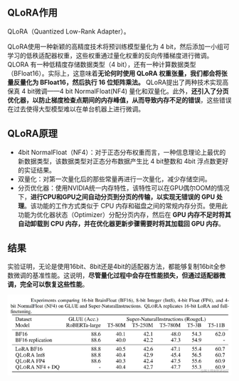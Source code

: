## QLoRA作用
QLoRA（Quantized Low-Rank Adapter）。

QLoRA使用一种新颖的高精度技术将预训练模型量化为 4 bit，然后添加一小组可学习的低秩适配器权重，这些权重通过量化权重的反向传播梯度进行微调。
QLORA 有一种低精度存储数据类型（4 bit），还有一种计算数据类型（BFloat16）。实际上，这意味着**无论何时使用 QLoRA 权重张量，我们都会将张量反量化为 BFloat16，然后执行 16 位矩阵乘法。**
QLoRA提出了两种技术实现高保真 4 bit微调——4 bit NormalFloat(NF4) 量化和双量化。此外，**还引入了分页优化器，以防止梯度检查点期间的内存峰值，从而导致内存不足的错误**，这些错误在过去使得大型模型难以在单台机器上进行微调。

## QLoRA原理
- 4bit NormalFloat（NF4）：对于正态分布权重而言，一种信息理论上最优的新数据类型，该数据类型对正态分布数据产生比 4 bit整数和 4bit 浮点数更好的实证结果。
- 双量化：对第一次量化后的那些常量再进行一次量化，减少存储空间。
- 分页优化器：使用NVIDIA统一内存特性，该特性可以在GPU偶尔OOM的情况下，**进行CPU和GPU之间自动分页到分页的传输，以实现无错误的 GPU 处理**。该功能的工作方式类似于 CPU 内存和磁盘之间的常规内存分页。使用此功能为优化器状态（Optimizer）分配分页内存，然后在 **GPU 内存不足时将其自动卸载到 CPU 内存，并在优化器更新步骤需要时将其加载回 GPU 内存**。

## 结果
实验证明，无论是使用16bit、8bit还是4bit的适配器方法，都能够复制16bit全参数微调的基准性能。这说明，**尽管量化过程中会存在性能损失，但通过适配器微调，完全可以恢复这些性能**。

![alt text](image-8.png)
